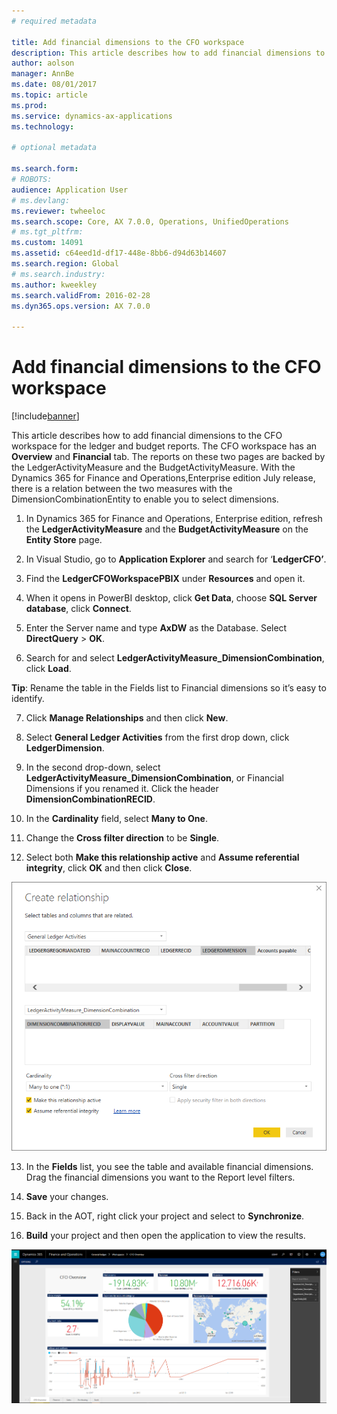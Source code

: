 ```yaml
---
# required metadata

title: Add financial dimensions to the CFO workspace
description: This article describes how to add financial dimensions to the CFO workspace for the ledger and budget reports. 
author: aolson
manager: AnnBe
ms.date: 08/01/2017
ms.topic: article
ms.prod: 
ms.service: dynamics-ax-applications
ms.technology: 

# optional metadata

ms.search.form: 
# ROBOTS: 
audience: Application User
# ms.devlang: 
ms.reviewer: twheeloc
ms.search.scope: Core, AX 7.0.0, Operations, UnifiedOperations
# ms.tgt_pltfrm: 
ms.custom: 14091
ms.assetid: c64eed1d-df17-448e-8bb6-d94d63b14607
ms.search.region: Global
# ms.search.industry: 
ms.author: kweekley
ms.search.validFrom: 2016-02-28
ms.dyn365.ops.version: AX 7.0.0

---
```


# Add financial dimensions to the CFO workspace

[!include[banner](../includes/banner.md)]

This article describes how to add financial dimensions to the CFO workspace for the ledger and budget reports. The CFO workspace has an **Overview** and **Financial** tab. The reports on these two pages are backed by the LedgerActivityMeasure and the  BudgetActivityMeasure. With the Dynamics 365 for Finance and Operations,Enterprise edition July release, there is a relation between the two measures with the DimensionCombinationEntity to enable you to select dimensions.

1.  In Dynamics 365 for Finance and Operations, Enterprise edition, refresh the **LedgerActivityMeasure** and the **BudgetActivityMeasure** on the **Entity Store** page.

2.  In Visual Studio, go to **Application Explorer** and search for ‘**LedgerCFO’**.

3.  Find the **LedgerCFOWorkspacePBIX** under **Resources** and open it.

4.  When it opens in PowerBI desktop, click **Get Data**, choose **SQL Server database**, click **Connect**.

5.  Enter the Server name and type **AxDW** as the Database. Select **DirectQuery** > **OK**.

6.  Search for and select **LedgerActivityMeasure\_DimensionCombination**, click **Load**.

**Tip**: Rename the table in the Fields list to Financial dimensions so it’s easy to identify.

7.  Click **Manage Relationships** and then click **New**.

8.  Select **General Ledger Activities** from the first drop down, click **LedgerDimension**.

9.  In the second drop-down, select **LedgerActivityMeasure\_DimensionCombination**, or Financial Dimensions if you renamed it. Click the header **DimensionCombinationRECID**.

10. In the **Cardinality** field, select **Many to One**.

11.  Change the **Cross filter direction** to be **Single**.

12.  Select both **Make this relationship active** and **Assume referential integrity**, click **OK** and then click **Close**.

[![Create relationship](./media/Create-relationship.png)](./media/Create-relationship.png)

13.  In the **Fields** list, you see the table and available financial dimensions. Drag the financial dimensions you want to the Report level filters.

14.  **Save** your changes.

15.  Back in the AOT, right click your project and select to **Synchronize**.

16.  **Build** your project and then open the application to view the results.

[![Workspace.png](./media/workspace.png)](./media/workspace.png)
